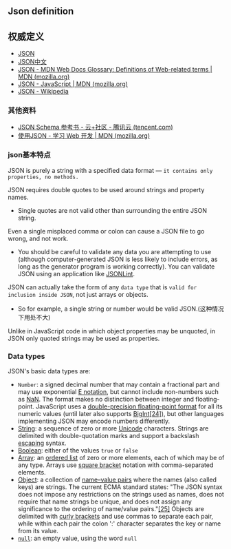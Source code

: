 ## Json definition

## 权威定义

* [JSON](https://www.json.org/json-en.html)
* [JSON中文](https://www.json.org/json-zh.html)
* [JSON - MDN Web Docs Glossary: Definitions of Web-related terms | MDN (](https://developer.mozilla.org/en-US/docs/Glossary/JSON)[mozilla.org](http://mozilla.org)[)](https://developer.mozilla.org/en-US/docs/Glossary/JSON)
* [JSON - JavaScript | MDN (](https://developer.mozilla.org/en-US/docs/Web/JavaScript/Reference/Global_Objects/JSON)[mozilla.org](http://mozilla.org)[)](https://developer.mozilla.org/en-US/docs/Web/JavaScript/Reference/Global_Objects/JSON)
* [JSON - Wikipedia](https://en.wikipedia.org/wiki/JSON#Syntax)

### 其他资料

* [JSON Schema 参考书 - 云+社区 - 腾讯云 (tencent.com)](https://cloud.tencent.com/developer/article/1015768)
* [使用JSON - 学习 Web 开发 | MDN (mozilla.org)](https://developer.mozilla.org/zh-CN/docs/Learn/JavaScript/Objects/JSON#%E6%80%BB%E7%BB%93)

### json基本特点

JSON is purely a string with a specified data format — `it contains only properties, no methods.`

JSON requires double quotes to be used around strings and property names.

* Single quotes are not valid other than surrounding the entire JSON string.

Even a single misplaced comma or colon can cause a JSON file to go wrong, and not work.

* You should be careful to validate any data you are attempting to use (although computer-generated JSON is less likely to include errors, as long as the generator program is working correctly). You can validate JSON using an application like [JSONLint](https://jsonlint.com/).

JSON can actually take the form of any `data type` that is `valid for inclusion inside JSON`, not just arrays or objects.

* So for example, a single string or number would be valid JSON.(这种情况下用处不大)

Unlike in JavaScript code in which object properties may be unquoted, in JSON only quoted strings may be used as properties.

### Data types

JSON's basic data types are:

* `Number`: a signed decimal number that may contain a fractional part and may use exponential [E notation](https://en.wikipedia.org/wiki/E_notation), but cannot include non-numbers such as [NaN](https://en.wikipedia.org/wiki/NaN). The format makes no distinction between integer and floating-point. JavaScript uses a [double-precision floating-point format](https://en.wikipedia.org/wiki/Double-precision_floating-point_format) for all its numeric values (until later also supports [BigInt](https://en.wikipedia.org/wiki/Arbitrary-precision_arithmetic)[\[24\]](https://en.wikipedia.org/wiki/JSON#cite_note-24)), but other languages implementing JSON may encode numbers differently.
* [String](https://en.wikipedia.org/wiki/String_(computer_science)): a sequence of zero or more [Unicode](https://en.wikipedia.org/wiki/Unicode) characters. Strings are delimited with double-quotation marks and support a backslash [escaping](https://en.wikipedia.org/wiki/Escape_character) syntax.
* [Boolean](https://en.wikipedia.org/wiki/Boolean_datatype): either of the values `true` or `false`
* [Array](https://en.wikipedia.org/wiki/Array_data_structure): an [ordered list](https://en.wikipedia.org/wiki/List_(abstract_data_type)) of zero or more elements, each of which may be of any type. Arrays use [square bracket](https://en.wikipedia.org/wiki/Square_bracket) notation with comma-separated elements.
* [Object](https://en.wikipedia.org/wiki/Object_(computer_science)): a collection of [name–value pairs](https://en.wikipedia.org/wiki/Attribute%E2%80%93value_pair) where the names (also called keys) are strings. The current ECMA standard states: "The JSON syntax does not impose any restrictions on the strings used as names, does not require that name strings be unique, and does not assign any significance to the ordering of name/value pairs."[\[25\]](https://en.wikipedia.org/wiki/JSON#cite_note-25) Objects are delimited with [curly brackets](https://en.wikipedia.org/wiki/Braces_(punctuation)#Braces) and use commas to separate each pair, while within each pair the colon ':' character separates the key or name from its value.
* [`null`](https://en.wikipedia.org/wiki/Nullable_type): an empty value, using the word `null`
